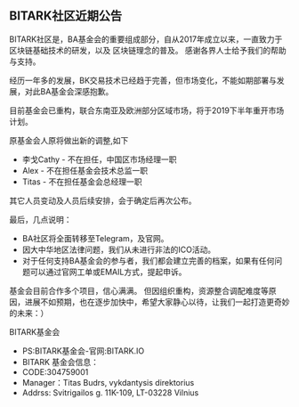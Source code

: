 ## BITARK社区近期公告

BITARK社区是，BA基金会的重要组成部分，自从2017年成立以来，一直致力于区块链基础技术的研发，以及
区块链理念的普及。
感谢各界人士给予我们的帮助与支持。

经历一年多的发展，BK交易技术已经趋于完善，但市场变化，不能如期部署与发展，对此BA基金会深感抱歉。

目前基金会已重构，联合东南亚及欧洲部分区域市场，将于2019下半年重开市场计划。

原基金会人原将做出新的调整,如下

- 李戈Cathy - 不在担任，中国区市场经理一职
- Alex - 不在担任基金会技术总监一职
- Titas - 不在担任基金会总经理一职

其它人员变动及人员后续安排，会于确定后再次公布。

最后，几点说明：
- BA社区将全面转移至Telegram，及官网。
- 因大中华地区法律问题，我们从未进行非法的ICO活动。
- 对于任何支持BA基金会的参与者，我们都会建立完善的档案，如果有任何问题可以通过官网工单或EMAIL方式，提起申诉。

基金会目前合作多个项目，信心满满。 但因组织重构，资源整合调配难度等原因，进展不如预期，也在逐步加快中，希望大家静心以待，让我们一起打造更奇妙的未来：）


BITARK基金会


- PS:BITARK基金会-官网:BITARK.IO
- BITARK 基金会信息：
- CODE:304759001
- Manager：Titas Budrs, vykdantysis direktorius
- Addrss: Svitrigailos g. 11K-109, LT-03228 Vilnius
